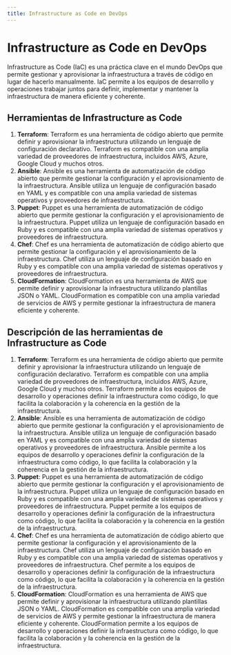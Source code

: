 ```yaml
---
title: Infrastructure as Code en DevOps
---
```


# Infrastructure as Code en DevOps

Infrastructure as Code (IaC) es una práctica clave en el mundo DevOps que permite gestionar y aprovisionar la infraestructura a través de código en lugar de hacerlo manualmente. IaC permite a los equipos de desarrollo y operaciones trabajar juntos para definir, implementar y mantener la infraestructura de manera eficiente y coherente.

## Herramientas de Infrastructure as Code

1. **Terraform**: Terraform es una herramienta de código abierto que permite definir y aprovisionar la infraestructura utilizando un lenguaje de configuración declarativo. Terraform es compatible con una amplia variedad de proveedores de infraestructura, incluidos AWS, Azure, Google Cloud y muchos otros.
2. **Ansible**: Ansible es una herramienta de automatización de código abierto que permite gestionar la configuración y el aprovisionamiento de la infraestructura. Ansible utiliza un lenguaje de configuración basado en YAML y es compatible con una amplia variedad de sistemas operativos y proveedores de infraestructura.
3. **Puppet**: Puppet es una herramienta de automatización de código abierto que permite gestionar la configuración y el aprovisionamiento de la infraestructura. Puppet utiliza un lenguaje de configuración basado en Ruby y es compatible con una amplia variedad de sistemas operativos y proveedores de infraestructura.
4. **Chef**: Chef es una herramienta de automatización de código abierto que permite gestionar la configuración y el aprovisionamiento de la infraestructura. Chef utiliza un lenguaje de configuración basado en Ruby y es compatible con una amplia variedad de sistemas operativos y proveedores de infraestructura.
5. **CloudFormation**: CloudFormation es una herramienta de AWS que permite definir y aprovisionar la infraestructura utilizando plantillas JSON o YAML. CloudFormation es compatible con una amplia variedad de servicios de AWS y permite gestionar la infraestructura de manera eficiente y coherente.

## Descripción de las herramientas de Infrastructure as Code

1. **Terraform**: Terraform es una herramienta de código abierto que permite definir y aprovisionar la infraestructura utilizando un lenguaje de configuración declarativo. Terraform es compatible con una amplia variedad de proveedores de infraestructura, incluidos AWS, Azure, Google Cloud y muchos otros. Terraform permite a los equipos de desarrollo y operaciones definir la infraestructura como código, lo que facilita la colaboración y la coherencia en la gestión de la infraestructura.
2. **Ansible**: Ansible es una herramienta de automatización de código abierto que permite gestionar la configuración y el aprovisionamiento de la infraestructura. Ansible utiliza un lenguaje de configuración basado en YAML y es compatible con una amplia variedad de sistemas operativos y proveedores de infraestructura. Ansible permite a los equipos de desarrollo y operaciones definir la configuración de la infraestructura como código, lo que facilita la colaboración y la coherencia en la gestión de la infraestructura.
3. **Puppet**: Puppet es una herramienta de automatización de código abierto que permite gestionar la configuración y el aprovisionamiento de la infraestructura. Puppet utiliza un lenguaje de configuración basado en Ruby y es compatible con una amplia variedad de sistemas operativos y proveedores de infraestructura. Puppet permite a los equipos de desarrollo y operaciones definir la configuración de la infraestructura como código, lo que facilita la colaboración y la coherencia en la gestión de la infraestructura.
4. **Chef**: Chef es una herramienta de automatización de código abierto que permite gestionar la configuración y el aprovisionamiento de la infraestructura. Chef utiliza un lenguaje de configuración basado en Ruby y es compatible con una amplia variedad de sistemas operativos y proveedores de infraestructura. Chef permite a los equipos de desarrollo y operaciones definir la configuración de la infraestructura como código, lo que facilita la colaboración y la coherencia en la gestión de la infraestructura.
5. **CloudFormation**: CloudFormation es una herramienta de AWS que permite definir y aprovisionar la infraestructura utilizando plantillas JSON o YAML. CloudFormation es compatible con una amplia variedad de servicios de AWS y permite gestionar la infraestructura de manera eficiente y coherente. CloudFormation permite a los equipos de desarrollo y operaciones definir la infraestructura como código, lo que facilita la colaboración y la coherencia en la gestión de la infraestructura.
